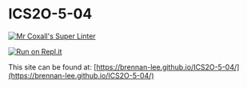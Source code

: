 # ICS2O-5-04

[![Mr Coxall's Super Linter](https://github.com/brennan-lee/ICS2O-5-04/workflows/Mr%20Coxall's%20Super%20Linter/badge.svg)](https://github.com/brennan-lee/ICS2O-5-04/actions)

[![Run on Repl.it](https://repl.it/badge/github/brennan-lee/ICS2O-5-04)](https://repl.it/github/brennan-lee/ICS2O-5-04)

This site can be found at: [https://brennan-lee.github.io/ICS2O-5-04/](https://brennan-lee.github.io/ICS2O-5-04/)
